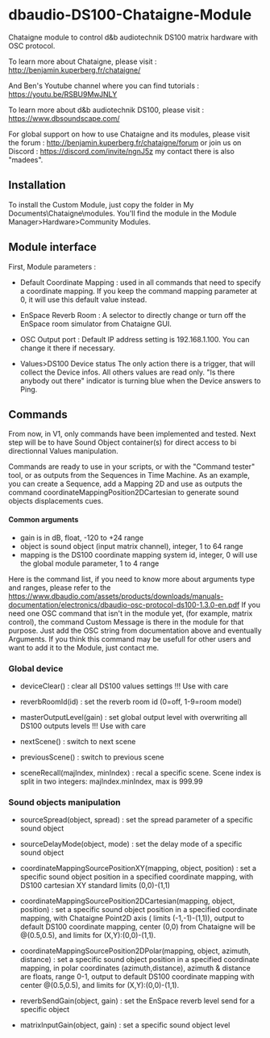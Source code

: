 # dbaudio-DS100-Chataigne-Module
Chataigne module to control d&amp;b audiotechnik DS100 matrix hardware with OSC protocol.  

To learn more about Chataigne, please visit : http://benjamin.kuperberg.fr/chataigne/

And Ben's Youtube channel where you can find tutorials : https://youtu.be/RSBU9MwJNLY

To learn more about d&amp;b audiotechnik DS100, please visit : https://www.dbsoundscape.com/  

For global support on how to use Chataigne and its modules, please visit the forum : 
http://benjamin.kuperberg.fr/chataigne/forum 
or join us on Discord : 
https://discord.com/invite/ngnJ5z my contact there is also "madees".

## Installation
To install the Custom Module, just copy the folder in My Documents\Chataigne\modules.
You'll find the module in the Module Manager>Hardware>Community Modules.

## Module interface
First, Module parameters :
- Default Coordinate Mapping : used in all commands that need to specify a coordinate mapping.
If you keep the command mapping parameter at 0, it will use this default value instead.

- EnSpace Reverb Room :
A selector to directly change or turn off the EnSpace room simulator from Chataigne GUI.

- OSC Output port :
Default IP address setting is 192.168.1.100. You can change it there if necessary.

- Values>DS100 Device status
The only action there is a trigger, that will collect the Device infos.
All others values are read only.
"Is there anybody out there" indicator is turning blue when the Device answers to Ping.

## Commands
From now, in V1, only commands have been implemented and tested. Next step will be to have Sound Object container(s) for direct access to bi directionnal Values manipulation.

Commands are ready to use in your scripts, or with the "Command tester" tool, or as outputs from the Sequences in Time Machine. As an example, you can create a Sequence, add a Mapping 2D and use as outputs the command coordinateMappingPosition2DCartesian to generate sound objects displacements cues.

#### Common arguments
- gain is in dB, float, -120 to +24 range
- object is sound object (input matrix channel), integer, 1 to 64 range
- mapping is the DS100 coordinate mapping system id, integer, 0 will use the global module parameter, 1 to 4 range

Here is the command list, if you need to know more about arguments type and ranges, please refer to the https://www.dbaudio.com/assets/products/downloads/manuals-documentation/electronics/dbaudio-osc-protocol-ds100-1.3.0-en.pdf
If you need one OSC command that isn't in the module yet, (for example, matrix control), the command Custom Message is there in the module for that purpose. Just add the OSC string from documentation above and eventually Arguments. If you think this command may be usefull for other users and want to add it to the Module, just contact me.

### Global device
- deviceClear() : clear all DS100 values settings !!! Use with care

- reverbRoomId(id) : set the reverb room id (0=off, 1-9=room model)

- masterOutputLevel(gain) : set global output level with overwriting all DS100 outputs levels !!! Use with care

- nextScene() : switch to next scene

- previousScene() : switch to previous scene

- sceneRecall(majIndex, minIndex) : recal a specific scene. Scene index is split in two integers: majIndex.minIndex, max is 999.99

### Sound objects manipulation
- sourceSpread(object, spread) : set the spread parameter of a specific sound object

- sourceDelayMode(object, mode) : set the delay mode of a specific sound object

- coordinateMappingSourcePositionXY(mapping, object, position) : set a specific sound object position in a specified coordinate mapping, with DS100 cartesian XY standard limits (0,0)-(1,1)

- coordinateMappingSourcePosition2DCartesian(mapping, object, position) : set a specific sound object position in a specified coordinate mapping, with Chataigne Point2D axis ( limits (-1,-1)-(1,1)), output to default DS100 coordinate mapping, center (0,0) from Chataigne will be @(0.5,0.5), and limits for (X,Y):(0,0)-(1,1).

- coordinateMappingSourcePosition2DPolar(mapping, object, azimuth, distance) : set a specific sound object position in a specified coordinate mapping, in polar coordinates (azimuth,distance), azimuth & distance are floats, range 0-1, output to default DS100 coordinate mapping with center @(0.5,0.5), and limits for (X,Y):(0,0)-(1,1).

- reverbSendGain(object, gain) : set the EnSpace reverb level send for a specific object

- matrixInputGain(object, gain) : set a specific sound object level
